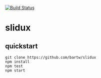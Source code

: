 [![Build Status](https://travis-ci.org/bartw/slidux.svg?branch=master)](https://travis-ci.org/bartw/slidux)

# slidux

## quickstart

```shell
git clone https://github.com/bartw/slidux
npm install
npm test
npm start
```